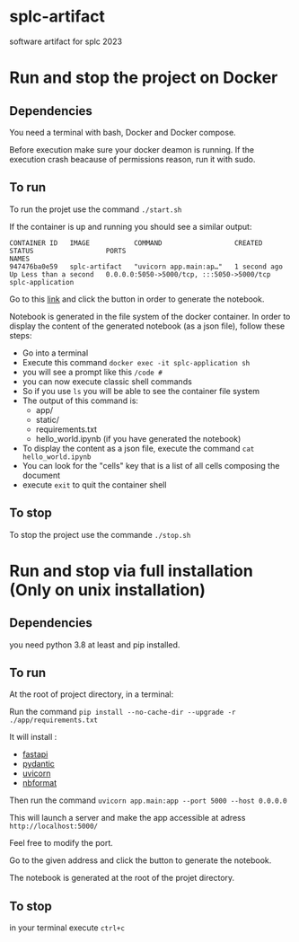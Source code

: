 # splc-artifact

software artifact for splc 2023

# Run and stop the project on Docker

## Dependencies

You need a terminal with bash, Docker and Docker compose.

Before execution make sure your docker deamon is running.
If the execution crash beacause of permissions reason, run it with sudo.

## To run

To run the projet use the command `./start.sh`

If the container is up and running you should see a similar output:

```
CONTAINER ID   IMAGE           COMMAND                  CREATED        STATUS                  PORTS                                       NAMES
947476ba0e59   splc-artifact   "uvicorn app.main:ap…"   1 second ago   Up Less than a second   0.0.0.0:5050->5000/tcp, :::5050->5000/tcp   splc-application
```

Go to this [link](http://localhost:5050/) and click the button in order to generate the notebook.

Notebook is generated in the file system of the docker container.
In order to display the content of the generated notebook (as a json file), follow these steps:

- Go into a terminal
- Execute this command `docker exec -it splc-application sh`
- you will see a prompt like this `/code # `
- you can now execute classic shell commands
- So if you use `ls` you will be able to see the container file system
- The output of this command is:
  - app/
  - static/
  - requirements.txt
  - hello_world.ipynb (if you have generated the notebook)
- To display the content as a json file, execute the command `cat hello_world.ipynb`
- You can look for the "cells" key that is a list of all cells composing the document
- execute `exit` to quit the container shell

## To stop

To stop the project use the commande `./stop.sh`

# Run and stop via full installation (Only on unix installation)

## Dependencies

you need python 3.8 at least and pip installed.

## To run

At the root of project directory, in a terminal:

Run the command `pip install --no-cache-dir --upgrade -r ./app/requirements.txt`

It will install :

- [fastapi](https://fastapi.tiangolo.com/)
- [pydantic](https://docs.pydantic.dev/)
- [uvicorn](https://www.uvicorn.org/)
- [nbformat](https://github.com/jupyter/nbformat)

Then run the command `uvicorn app.main:app --port 5000 --host 0.0.0.0`

This will launch a server and make the app accessible at adress `http://localhost:5000/`

Feel free to modify the port.

Go to the given address and click the button to generate the notebook.

The notebook is generated at the root of the projet directory.

## To stop

in your terminal execute `ctrl+c`
